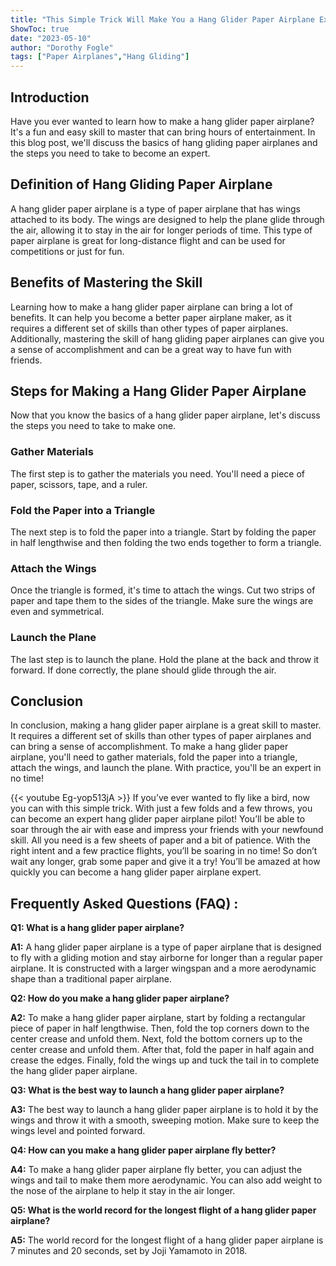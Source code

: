 ```yaml
---
title: "This Simple Trick Will Make You a Hang Glider Paper Airplane Expert!"
ShowToc: true 
date: "2023-05-10"
author: "Dorothy Fogle" 
tags: ["Paper Airplanes","Hang Gliding"]
---
```

## Introduction 

Have you ever wanted to learn how to make a hang glider paper airplane? It's a fun and easy skill to master that can bring hours of entertainment. In this blog post, we'll discuss the basics of hang gliding paper airplanes and the steps you need to take to become an expert. 

## Definition of Hang Gliding Paper Airplane

A hang glider paper airplane is a type of paper airplane that has wings attached to its body. The wings are designed to help the plane glide through the air, allowing it to stay in the air for longer periods of time. This type of paper airplane is great for long-distance flight and can be used for competitions or just for fun.

## Benefits of Mastering the Skill

Learning how to make a hang glider paper airplane can bring a lot of benefits. It can help you become a better paper airplane maker, as it requires a different set of skills than other types of paper airplanes. Additionally, mastering the skill of hang gliding paper airplanes can give you a sense of accomplishment and can be a great way to have fun with friends.

## Steps for Making a Hang Glider Paper Airplane

Now that you know the basics of a hang glider paper airplane, let's discuss the steps you need to take to make one. 

### Gather Materials

The first step is to gather the materials you need. You'll need a piece of paper, scissors, tape, and a ruler. 

### Fold the Paper into a Triangle

The next step is to fold the paper into a triangle. Start by folding the paper in half lengthwise and then folding the two ends together to form a triangle. 

### Attach the Wings

Once the triangle is formed, it's time to attach the wings. Cut two strips of paper and tape them to the sides of the triangle. Make sure the wings are even and symmetrical. 

### Launch the Plane

The last step is to launch the plane. Hold the plane at the back and throw it forward. If done correctly, the plane should glide through the air. 

## Conclusion

In conclusion, making a hang glider paper airplane is a great skill to master. It requires a different set of skills than other types of paper airplanes and can bring a sense of accomplishment. To make a hang glider paper airplane, you'll need to gather materials, fold the paper into a triangle, attach the wings, and launch the plane. With practice, you'll be an expert in no time!

{{< youtube Eg-yop513jA >}} 
If you’ve ever wanted to fly like a bird, now you can with this simple trick. With just a few folds and a few throws, you can become an expert hang glider paper airplane pilot! You’ll be able to soar through the air with ease and impress your friends with your newfound skill. All you need is a few sheets of paper and a bit of patience. With the right intent and a few practice flights, you’ll be soaring in no time! So don’t wait any longer, grab some paper and give it a try! You’ll be amazed at how quickly you can become a hang glider paper airplane expert.

## Frequently Asked Questions (FAQ) :
**Q1: What is a hang glider paper airplane?**

**A1:** A hang glider paper airplane is a type of paper airplane that is designed to fly with a gliding motion and stay airborne for longer than a regular paper airplane. It is constructed with a larger wingspan and a more aerodynamic shape than a traditional paper airplane. 

**Q2: How do you make a hang glider paper airplane?**

**A2:** To make a hang glider paper airplane, start by folding a rectangular piece of paper in half lengthwise. Then, fold the top corners down to the center crease and unfold them. Next, fold the bottom corners up to the center crease and unfold them. After that, fold the paper in half again and crease the edges. Finally, fold the wings up and tuck the tail in to complete the hang glider paper airplane. 

**Q3: What is the best way to launch a hang glider paper airplane?**

**A3:** The best way to launch a hang glider paper airplane is to hold it by the wings and throw it with a smooth, sweeping motion. Make sure to keep the wings level and pointed forward. 

**Q4: How can you make a hang glider paper airplane fly better?**

**A4:** To make a hang glider paper airplane fly better, you can adjust the wings and tail to make them more aerodynamic. You can also add weight to the nose of the airplane to help it stay in the air longer. 

**Q5: What is the world record for the longest flight of a hang glider paper airplane?**

**A5:** The world record for the longest flight of a hang glider paper airplane is 7 minutes and 20 seconds, set by Joji Yamamoto in 2018.





